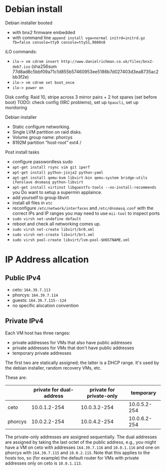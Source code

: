 # Debian install

Debian installer booted 
  - with bnx2 firmware embedded
  - with command line `append install vga=normal initrd=initrd.gz fb=false console=tty0 console=ttyS1,9600n8`

iLO commands:
  - `ilo-> vm cdrom insert http://www.danielrichman.co.uk/files/bnx2-deb7.iso`
    (sha256sum 77d8ad8c5bbf09a71c1d855b57460953ee5186b7d027403d3ea8735ac2bb3f2e)
  - `ilo-> vm cdrom set boot_once`
  - `ilo-> power on`

Disk config: Raid 10, stripe across 3 mirror pairs + 2 hot spares (set before boot)
TODO: check config (IIRC problems), set up `hpaucli`, set up monitoring

Debian installer
  - Static configure networking.
  - Single LVM partition on raid disks.
  - Volume group name: phorcys
  - 8192M partition “host-root” ext4 /

Post install tasks
  - configure passwordless sudo
  - `apt-get install rsync vim git iperf`
  - `apt-get install python-jinja2 python-yaml`
  - `apt-get install qemu-kvm libvirt-bin qemu-system bridge-utils ifenslave dnsmasq python-libvirt`
  - `apt-get install virtinst libguestfs-tools --no-install-recommends`
    you Do want to setup a supermin applaince.
  - add yourself to group libvirt
  - install all files in `etc`
  - reconfigure `/etc/network/interfaces` and `/etc/dnsmasq.conf` with the correct IPs and IP ranges
    you may need to use `mii-tool` to inspect ports
  - `sudo virsh net-undefine default`
  - reboot and check all networking comes up.
  - `sudo virsh net-create libvirt/br0.xml`
  - `sudo virsh net-create libvirt/br1.xml`
  - `sudo virsh pool-create libvirt/lvm-pool-$HOSTNAME.xml`

# IP Address allcation

## Public IPv4

  - ceto: `164.39.7.113`
  - phorcys: `164.39.7.114`
  - guests: `164.39.7.115--124`
  - no specific alocation convention

## Private IPv4

Each VM host has three ranges:

  - private addresses for VMs that also have public addresses
  - private addresses for VMs that don't have public addresses
  - temporary private addresses

The first two are statically assigned; the latter is a DHCP range. It's used by the debian installer, random recovery VMs, etc.

These are:

|         | private for dual-address  | private for private-only  | temporary    |
|---------|---------------------------|---------------------------|--------------|
| ceto    | 10.0.1.2-254              | 10.0.3.2-254              | 10.0.5.2-254 | 
| phorcys | 10.0.2.2-254              | 10.0.4.2-254              | 10.0.6.2-254 |

The private-only addresses are assigned sequentially.
The dual addresses are assigned by taking the last octet of the public address, e.g., you might have a VM on ceto with addresses `164.39.7.116` and `10.0.1.116` and one on phorcys with `164.39.7.115` and `10.0.2.115`.
Note that this applies to the hosts too, so (for example) the default router for VMs with private addresses only on ceto is `10.0.1.113`.
